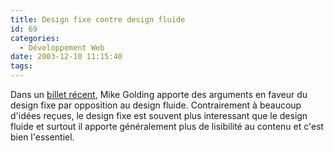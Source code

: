 ```yaml
---
title: Design fixe contre design fluide
id: 69
categories:
  - Développement Web
date: 2003-12-10 11:15:40
tags:
---
```


Dans un [billet récent](http://www.notestips.com/80256B3A007F2692/1/TAIO-5TT34F), Mike Golding apporte des arguments en faveur du design fixe par opposition au design fluide. Contrairement à beaucoup d'idées reçues, le design fixe est souvent plus interessant que le design fluide et surtout il apporte généralement plus de lisibilité au contenu et c'est bien l'essentiel.